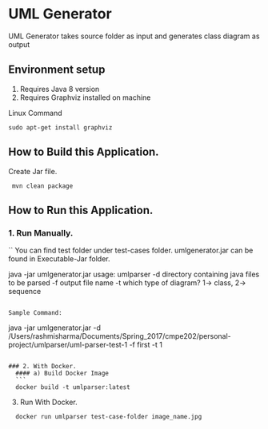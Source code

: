 

# UML Generator

UML Generator takes source folder as input and generates class diagram as output

## Environment setup
  1. Requires Java 8 version
  2. Requires Graphviz installed on machine
  
  Linux Command
  ```
  sudo apt-get install graphviz
  ```
## How to Build this Application.

 Create Jar file.
 ```
  mvn clean package
 ```

## How to Run this Application.

  ### 1. Run Manually.
  ``
  You can find test folder under test-cases folder. 
  umlgenerator.jar can be found in Executable-Jar folder.
  
  
  java -jar umlgenerator.jar
  usage: umlparser
 -d <arg>   directory containing java files to be parsed
 -f <arg>   output file name
 -t <arg>   which type of diagram? 1-> class, 2-> sequence
 ```

 Sample Command:
 ```
  java -jar umlgenerator.jar -d /Users/rashmisharma/Documents/Spring_2017/cmpe202/personal-project/umlparser/uml-parser-test-1 -f first -t 1
  ```

  ### 2. With Docker. 
    #### a) Build Docker Image
    ```
    docker build -t umlparser:latest
 ```

  3. Run With Docker.
  ```
    docker run umlparser test-case-folder image_name.jpg
  ```
